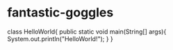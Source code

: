 # fantastic-goggles

class HelloWorld{
  public static void main(String[] args){
      System.out.println("HelloWorld!");
      }
      }
